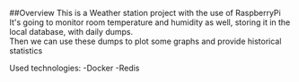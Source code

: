 ##Overview 
This is a Weather station project with the use of RaspberryPi  
It's going to monitor room temperature and humidity as well, storing it in the
local database, with daily dumps.  
Then we can use these dumps to plot some graphs and provide historical
statistics  
  
Used technologies:
-Docker
-Redis
